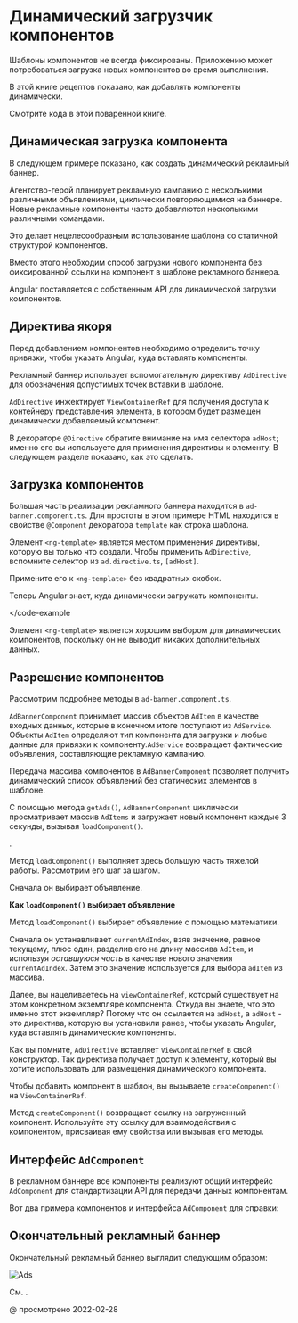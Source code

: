 # Динамический загрузчик компонентов

Шаблоны компонентов не всегда фиксированы. Приложению может потребоваться загрузка новых компонентов во время выполнения.

В этой книге рецептов показано, как добавлять компоненты динамически.

Смотрите <live-example name="dynamic-component-loader"></live-example> кода в этой поваренной книге.

<a id="dynamic-loading"></a>

## Динамическая загрузка компонента

В следующем примере показано, как создать динамический рекламный баннер.

Агентство-герой планирует рекламную кампанию с несколькими различными объявлениями, циклически повторяющимися на баннере. Новые рекламные компоненты часто добавляются несколькими различными командами.

Это делает нецелесообразным использование шаблона со статичной структурой компонентов.

Вместо этого необходим способ загрузки нового компонента без фиксированной ссылки на компонент в шаблоне рекламного баннера.

Angular поставляется с собственным API для динамической загрузки компонентов.

<a id="directive"></a>

## Директива якоря

Перед добавлением компонентов необходимо определить точку привязки, чтобы указать Angular, куда вставлять компоненты.

Рекламный баннер использует вспомогательную директиву `AdDirective` для обозначения допустимых точек вставки в шаблоне.

<code-example header="src/app/ad.directive.ts" path="dynamic-component-loader/src/app/ad.directive.ts"></code-example>

`AdDirective` инжектирует `ViewContainerRef` для получения доступа к контейнеру представления элемента, в котором будет размещен динамически добавляемый компонент.

В декораторе `@Directive` обратите внимание на имя селектора `adHost`; именно его вы используете для применения директивы к элементу. В следующем разделе показано, как это сделать.

<a id="loading-components"></a>

## Загрузка компонентов

Большая часть реализации рекламного баннера находится в `ad-banner.component.ts`. Для простоты в этом примере HTML находится в свойстве `@Component` декоратора `template` как строка шаблона.

Элемент `<ng-template>` является местом применения директивы, которую вы только что создали. Чтобы применить `AdDirective`, вспомните селектор из `ad.directive.ts`, `[adHost]`.

Примените его к `<ng-template>` без квадратных скобок.

Теперь Angular знает, куда динамически загружать компоненты.

<code-example header="src/app/ad-banner.component.ts (template)" path="dynamic-component-loader/src/app/ad-banner.component.ts" region="ad-host"></code-example

Элемент `<ng-template>` является хорошим выбором для динамических компонентов, поскольку он не выводит никаких дополнительных данных.

<a id="resolving-components"></a>

## Разрешение компонентов

Рассмотрим подробнее методы в `ad-banner.component.ts`.

`AdBannerComponent` принимает массив объектов `AdItem` в качестве входных данных, которые в конечном итоге поступают из `AdService`. Объекты `AdItem` определяют тип компонента для загрузки и любые данные для привязки к компоненту.`AdService` возвращает фактические объявления, составляющие рекламную кампанию.

Передача массива компонентов в `AdBannerComponent` позволяет получить динамический список объявлений без статических элементов в шаблоне.

С помощью метода `getAds()`, `AdBannerComponent` циклически просматривает массив `AdItems` и загружает новый компонент каждые 3 секунды, вызывая `loadComponent()`.

<code-example header="src/app/ad-banner.component.ts (excerpt)" path="dynamic-component-loader/src/app/ad-banner.component.ts" region="class"></code-example>.

Метод `loadComponent()` выполняет здесь большую часть тяжелой работы. Рассмотрим его шаг за шагом.

Сначала он выбирает объявление.

<div class="alert is-helpful">

**Как `loadComponent()` выбирает объявление**

Метод `loadComponent()` выбирает объявление с помощью математики.

Сначала он устанавливает `currentAdIndex`, взяв значение, равное текущему, плюс один, разделив его на длину массива `AdItem`, и используя _оставшуюся часть_ в качестве нового значения `currentAdIndex`. Затем это значение используется для выбора `adItem` из массива.

</div>

Далее, вы нацеливаетесь на `viewContainerRef`, который существует на этом конкретном экземпляре компонента. Откуда вы знаете, что это именно этот экземпляр?
Потому что он ссылается на `adHost`, а `adHost` - это директива, которую вы установили ранее, чтобы указать Angular, куда вставлять динамические компоненты.

Как вы помните, `AdDirective` вставляет `ViewContainerRef` в свой конструктор. Так директива получает доступ к элементу, который вы хотите использовать для размещения динамического компонента.

Чтобы добавить компонент в шаблон, вы вызываете `createComponent()` на `ViewContainerRef`.

Метод `createComponent()` возвращает ссылку на загруженный компонент. Используйте эту ссылку для взаимодействия с компонентом, присваивая ему свойства или вызывая его методы.

<a id="common-interface"></a>

## Интерфейс `AdComponent`

В рекламном баннере все компоненты реализуют общий интерфейс `AdComponent` для стандартизации API для передачи данных компонентам.

Вот два примера компонентов и интерфейса `AdComponent` для справки:

<code-tabs>
     <code-pane header="hero-job-ad.component.ts" path="dynamic-component-loader/src/app/hero-job-ad.component.ts"></code-pane>
    <code-pane header="hero-profile.component.ts" path="dynamic-component-loader/src/app/hero-profile.component.ts"></code-pane>
    <code-pane header="ad.component.ts" path="dynamic-component-loader/src/app/ad.component.ts"></code-pane>
</code-tabs>

<a id="final-ad-baner"></a>

## Окончательный рекламный баннер

Окончательный рекламный баннер выглядит следующим образом:

<div class="lightbox">

<img alt="Ads" src="generated/images/guide/dynamic-component-loader/ads-example.gif">

</div>

См. <live-example name="dynamic-component-loader"></live-example>.

<!-- links -->

<!-- external links -->

<!-- end links -->

@ просмотрено 2022-02-28
